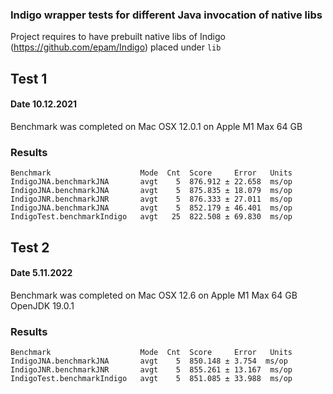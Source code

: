 ### Indigo wrapper tests for different Java invocation of native libs

Project requires to have prebuilt native libs of Indigo (https://github.com/epam/Indigo) placed under `lib`

## Test 1 
#### Date 10.12.2021
Benchmark was completed on Mac OSX 12.0.1 on Apple M1 Max 64 GB

### Results

```
Benchmark                    Mode  Cnt  Score     Error   Units
IndigoJNA.benchmarkJNA       avgt    5  876.912 ± 22.658  ms/op
IndigoJNA.benchmarkJNA       avgt    5  875.835 ± 18.079  ms/op
IndigoJNR.benchmarkJNR       avgt    5  876.333 ± 27.011  ms/op
IndigoJNA.benchmarkJNA       avgt    5  852.179 ± 46.401  ms/op
IndigoTest.benchmarkIndigo   avgt   25  822.508 ± 69.830  ms/op
```

## Test 2
#### Date 5.11.2022
Benchmark was completed on Mac OSX 12.6 on Apple M1 Max 64 GB
OpenJDK 19.0.1

### Results

```
Benchmark                    Mode  Cnt  Score     Error   Units
IndigoJNA.benchmarkJNA       avgt    5  850.148 ± 3.754  ms/op
IndigoJNR.benchmarkJNR       avgt    5  855.261 ± 13.167  ms/op
IndigoTest.benchmarkIndigo   avgt    5  851.085 ± 33.988  ms/op
```


